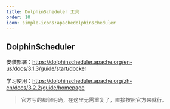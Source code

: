 ```yaml
---
title: DolphinScheduler 工具
order: 10
icon: simple-icons:apachedolphinscheduler
---
```


## DolphinScheduler

安装部署：https://dolphinscheduler.apache.org/en-us/docs/3.1.3/guide/start/docker

学习使用：https://dolphinscheduler.apache.org/zh-cn/docs/3.2.2/guide/homepage

> 官方写的都很明确，在这里无需重复了，直接按照官方来就行。



